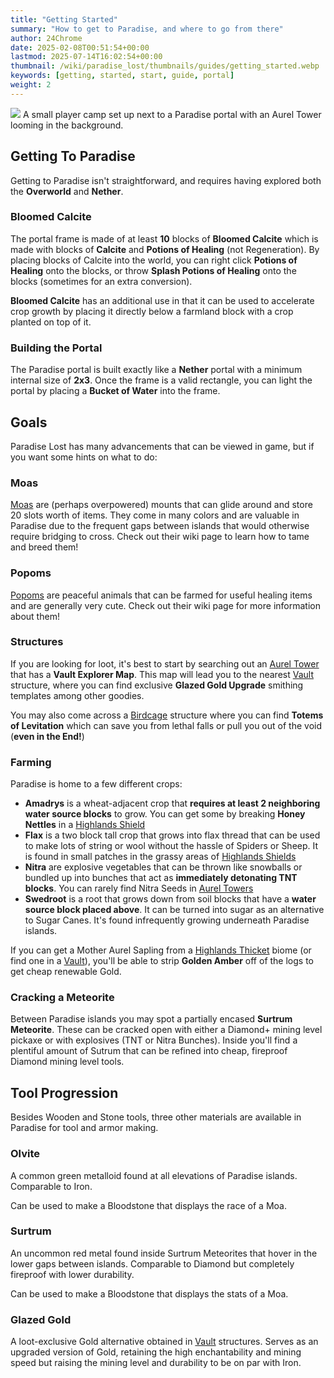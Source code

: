 ```yaml
---
title: "Getting Started"
summary: "How to get to Paradise, and where to go from there"
author: 24Chrome
date: 2025-02-08T00:51:54+00:00
lastmod: 2025-07-14T16:02:54+00:00
thumbnail: /wiki/paradise_lost/thumbnails/guides/getting_started.webp
keywords: [getting, started, start, guide, portal]
weight: 2
---
```


<img src="/wiki/paradise_lost/guides/getting_started.webp">
A small player camp set up next to a Paradise portal with an Aurel Tower looming in the background.

## Getting To Paradise
Getting to Paradise isn't straightforward, and requires having explored both the **Overworld** and **Nether**. 

### Bloomed Calcite
The portal frame is made of at least **10** blocks of **Bloomed Calcite** which is made with blocks of **Calcite** and **Potions of Healing** (not Regeneration).
By placing blocks of Calcite into the world, you can right click **Potions of Healing** onto the blocks, or throw **Splash Potions of Healing** onto the blocks (sometimes for an extra conversion).

**Bloomed Calcite** has an additional use in that it can be used to accelerate crop growth by placing it directly below a farmland block with a crop planted on top of it.

### Building the Portal
The Paradise portal is built exactly like a **Nether** portal with a minimum internal size of **2x3**. Once the frame is a valid rectangle, you can light the portal by placing a **Bucket of Water** into the frame.


## Goals
Paradise Lost has many advancements that can be viewed in game, but if you want some hints on what to do:

### Moas
[Moas](/wiki/paradise-lost/mobs/moa/) are (perhaps overpowered) mounts that can glide around and store 20 slots worth of items. They come in many colors and are valuable in Paradise due to the frequent gaps between islands that would otherwise require bridging to cross. Check out their wiki page to learn how to tame and breed them!

### Popoms
[Popoms](/wiki/paradise-lost/mobs/popom/) are peaceful animals that can be farmed for useful healing items and are generally very cute. Check out their wiki page for more information about them!

### Structures
If you are looking for loot, it's best to start by searching out an [Aurel Tower](/wiki/paradise-lost/structures/aurel-tower/) that has a **Vault Explorer Map**. This map will lead you to the nearest [Vault](/wiki/paradise-lost/structures/vault/) structure, where you can find exclusive **Glazed Gold Upgrade** smithing templates among other goodies.

You may also come across a [Birdcage](/wiki/paradise-lost/structures/birdcage/) structure where you can find **Totems of Levitation** which can save you from lethal falls or pull you out of the void (**even in the End!**)

### Farming
Paradise is home to a few different crops:
* **Amadrys** is a wheat-adjacent crop that **requires at least 2 neighboring water source blocks** to grow. You can get some by breaking **Honey Nettles** in a [Highlands Shield](/wiki/paradise-lost/biomes/highlands-shield/)
* **Flax** is a two block tall crop that grows into flax thread that can be used to make lots of string or wool without the hassle of Spiders or Sheep. It is found in small patches in the grassy areas of [Highlands Shields](/wiki/paradise-lost/biomes/highlands-shield/)
* **Nitra** are explosive vegetables that can be thrown like snowballs or bundled up into bunches that act as **immediately detonating TNT blocks**. You can rarely find Nitra Seeds in [Aurel Towers](/wiki/paradise-lost/structures/aurel-tower/)
* **Swedroot** is a root that grows down from soil blocks that have a **water source block placed above**. It can be turned into sugar as an alternative to Sugar Canes. It's found infrequently growing underneath Paradise islands.

If you can get a Mother Aurel Sapling from a [Highlands Thicket](/wiki/paradise-lost/biomes/highlands-thicket/) biome (or find one in a [Vault](/wiki/paradise-lost/structures/vault/)), you'll be able to strip **Golden Amber** off of the logs to get cheap renewable Gold.

### Cracking a Meteorite
Between Paradise islands you may spot a partially encased **Surtrum Meteorite**. These can be cracked open with either a Diamond+ mining level pickaxe or with explosives (TNT or Nitra Bunches). Inside you'll find a plentiful amount of Sutrum that can be refined into cheap, fireproof Diamond mining level tools.

## Tool Progression
Besides Wooden and Stone tools, three other materials are available in Paradise for tool and armor making.

### Olvite
A common green metalloid found at all elevations of Paradise islands. Comparable to Iron.

Can be used to make a Bloodstone that displays the race of a Moa.

### Surtrum
An uncommon red metal found inside Surtrum Meteorites that hover in the lower gaps between islands. Comparable to Diamond but completely fireproof with lower durability.

Can be used to make a Bloodstone that displays the stats of a Moa.

### Glazed Gold
A loot-exclusive Gold alternative obtained in [Vault](/wiki/paradise-lost/structures/vault/) structures. Serves as an upgraded version of Gold, retaining the high enchantability and mining speed but raising the mining level and durability to be on par with Iron. 
